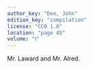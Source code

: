 ```yaml
---
author_key: "Dee, John"
edition_key: "compilation"
license: "CC0 1.0"
location: "page 45"
volume: "Ⅰ"
---
```

Mr. Laward and Mr. Alred.
